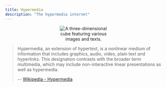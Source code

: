 ```yaml
---
title: Hypermedia
description: "The hypermedia internet"
---
```


<div style="text-align: center;">
    <img src="https://gailhantson.github.io/digital_garden/imgs/PronovostAndre.jpg" alt="A three-dimensional cube featuring various images and texts." style="max-width: 30%; height: auto;">
</div>

> Hypermedia, an extension of hypertext, is a nonlinear medium of information that includes graphics, audio, video, plain text and hyperlinks. This designation contrasts with the broader term multimedia, which may include non-interactive linear presentations as well as hypermedia.
>
> -- [Wikipedia - Hypermedia](https://en.wikipedia.org/wiki/Hypermedia)

